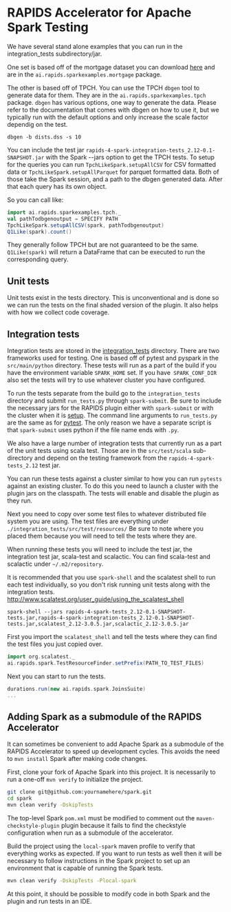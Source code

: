 # RAPIDS Accelerator for Apache Spark Testing

We have several stand alone examples that you can run in the integration_tests subdirectory/jar.

One set is based off of the mortgage dataset you can download 
[here](http://www.fanniemae.com/portal/funding-the-market/data/loan-performance-data.html)
and are in the `ai.rapids.sparkexamples.mortgage` package.

The other is based off of TPCH. You can use the TPCH `dbgen` tool to generate data for them.  They
are in the `ai.rapids.sparkexamples.tpch` package. `dbgen` has various options, one way to
generate the data. Please refer to the documentation that comes with dbgen on how to use it, but
we typically run with the default options and only increase the scale factor dependig on the test.
```shell script
dbgen -b dists.dss -s 10
```

You can include the test jar `rapids-4-spark-integration-tests_2.12-0.1-SNAPSHOT.jar` with the
Spark --jars option to get the TPCH tests. To setup for the queries you can run 
`TpchLikeSpark.setupAllCSV` for CSV formatted data or `TpchLikeSpark.setupAllParquet`
for parquet formatted data.  Both of those take the Spark session, and a path to the dbgen
generated data.  After that each query has its own object.

So you can call like:
```scala
import ai.rapids.sparkexamples.tpch._
val pathTodbgenoutput = SPECIFY PATH
TpchLikeSpark.setupAllCSV(spark, pathTodbgenoutput)
Q1Like(spark).count()
```

They generally follow TPCH but are not guaranteed to be the same.
`Q1Like(spark)` will return a DataFrame that can be executed to run the corresponding query.

## Unit tests

Unit tests exist in the tests directory. This is unconventional and is done so we can run the tests
on the final shaded version of the plugin. It also helps with how we collect code coverage.

## Integration tests

Integration tests are stored in the [integration_tests](../integration_tests/README.md) directory.
There are two frameworks used for testing. One is based off of pytest and pyspark in the 
`src/main/python` directory. These tests will run as a part of the build if you have the environment
variable `SPARK_HOME` set.  If you have` SPARK_CONF_DIR` also set the tests will try to use
whatever cluster you have configured.

To run the tests separate from the build go to the `integration_tests` directory and submit
`run_tests.py` through `spark-submit`.  Be sure to include the necessary jars for the RAPIDS
plugin either with `spark-submit` or with the cluster when it is [setup](getting-started.md).
The command line arguments to `run_tests.py` are the same as for 
[pytest](https://docs.pytest.org/en/latest/usage.html). The only reason we have a separate script
is that `spark-submit` uses python if the file name ends with `.py`.

We also have a large number of integration tests that currently run as a part of the unit tests
using scala test. Those are in the `src/test/scala` sub-directory and depend on the testing
framework from the `rapids-4-spark-tests_2.12` test jar.

You can run these tests against a cluster similar to how you can run `pytests` against an
existing cluster. To do this you need to launch a cluster with the plugin jars on the
classpath. The tests will enable and disable the plugin as they run.

Next you need to copy over some test files to whatever distributed file system you are using.
The test files are everything under `./integration_tests/src/test/resources/`  Be sure to note
where you placed them because you will need to tell the tests where they are.

When running these tests you will need to include the test jar, the integration test jar,
scala-test and scalactic. You can find scala-test and scalactic under `~/.m2/repository`.

It is recommended that you use `spark-shell` and the scalatest shell to run each test
individually, so you don't risk running unit tests along with the integration tests.
http://www.scalatest.org/user_guide/using_the_scalatest_shell

```shell script
spark-shell --jars rapids-4-spark-tests_2.12-0.1-SNAPSHOT-tests.jar,rapids-4-spark-integration-tests_2.12-0.1-SNAPSHOT-tests.jar,scalatest_2.12-3.0.5.jar,scalactic_2.12-3.0.5.jar
```

First you import the `scalatest_shell` and tell the tests where they can find the test files you
just copied over.

```scala
import org.scalatest._
ai.rapids.spark.TestResourceFinder.setPrefix(PATH_TO_TEST_FILES)
```

Next you can start to run the tests.

```scala
durations.run(new ai.rapids.spark.JoinsSuite)
...
```

## Adding Spark as a submodule of the RAPIDS Accelerator

It can sometimes be convenient to add Apache Spark as a submodule of the RAPIDS Accelerator to 
speed up development cycles. This avoids the need to `mvn install` Spark after making code changes.

First, clone your fork of Apache Spark into this project. It is necessarily to run a 
one-off `mvn verify` to initialize the project. 

```bash
git clone git@github.com:yournamehere/spark.git
cd spark
mvn clean verify -DskipTests
```

The top-level Spark `pom.xml` must be modified to comment out the `maven-checkstyle-plugin` plugin
because it fails to find the checkstyle configuration when run as a submodule of the accelerator.

Build the project using the `local-spark` maven profile to verify that everything works as 
expected. If you want to run tests as well then it will be necessary to follow instructions in 
the Spark project to set up an environment that is capable of running the Spark tests.

```bash
mvn clean verify -DskipTests -Plocal-spark
```

At this point, it should be possible to modify code in both Spark and the plugin and run tests in 
an IDE.